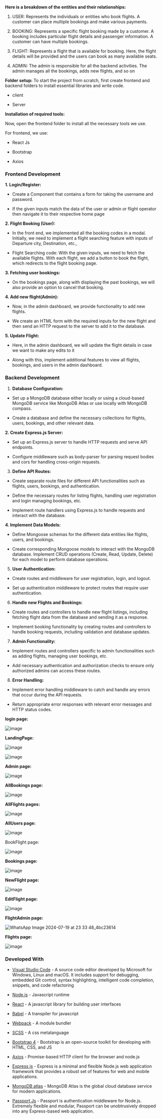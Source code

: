 **Here is a breakdown of the entities and their relationships:**

1. USER: Represents the individuals or entities who book flights. A customer can place multiple bookings and make various payments.

2. BOOKING: Represents a specific flight booking made by a customer. A booking includes particular flight details and passenger information. A customer can have multiple bookings.   
 
3. FLIGHT: Represents a flight that is available for booking. Here, the flight details will be provided and the users can book as many available seats.

5. ADMIN: The admin is responsible for all the backend activities. The admin manages all the bookings, adds new flights, and so on

**Folder setup:**
To start the project from scratch, first create frontend and backend folders to install essential libraries and write code.

- client

 

- Server

**Installation of required tools:**


Now, open the frontend folder to install all the necessary tools we use.

For frontend, we use:

- React Js
 
- Bootstrap

- Axios

### Frontend Development

**1. Login/Register:**

- Create a Component that contains a form for taking the username and password.

- If the given inputs match the data of the user or admin or flight operator then navigate it to their respective home page
 

**2. Flight Booking (User):**

- In the front end, we implemented all the booking codes in a modal. Initially, we need to implement a flight searching feature with inputs of Departure city, Destination, etc.,

- Flight Searching code: With the given inputs, we need to fetch the available flights. With each flight, we add a button to book the flight, which redirects to the flight booking page.

**3. Fetching user bookings:**

- On the bookings page, along with displaying the past bookings, we will also provide an option to cancel that booking.

**4. Add new flight(Admin):**

- Now, in the admin dashboard, we provide functionality to add new flights.

- We create an HTML form with the required inputs for the new flight and then send an HTTP request to the server to add it to the database.

**5. Update Flight:**

- Here, in the admin dashboard, we will update the flight details in case we want to make any edits to it

- Along with this, implement additional features to view all flights, bookings, and users in the admin dashboard.


###  Backend Development

1. **Database Configuration:**

- Set up a MongoDB database either locally or using a cloud-based MongoDB service like MongoDB Atlas or use locally with MongoDB compass.

- Create a database and define the necessary collections for flights, users, bookings, and other relevant data.

**2. Create Express.js Server:**

- Set up an Express.js server to handle HTTP requests and serve API endpoints.

- Configure middleware such as body-parser for parsing request bodies and cors for handling cross-origin requests.

3.  **Define API Routes:**

- Create separate route files for different API functionalities such as flights, users, bookings, and authentication.

-  Define the necessary routes for listing flights, handling user registration and login managing bookings, etc.

- Implement route handlers using Express.js to handle requests and interact with the database.

**4.  Implement Data Models:**

- Define Mongoose schemas for the different data entities like flights, users, and bookings.

- Create corresponding Mongoose models to interact with the MongoDB database. Implement CRUD operations (Create, Read, Update, Delete) for each model to perform database operations.

5. **User Authentication:**

- Create routes and middleware for user registration, login, and logout.

- Set up authentication middleware to protect routes that require user authentication.

6. **Handle new Flights and Bookings:**

- Create routes and controllers to handle new flight listings, including fetching flight data from the database and sending it as a response.

- Implement booking functionality by creating routes and controllers to handle booking requests, including validation and database updates.

7.  **Admin Functionality:**

- Implement routes and controllers specific to admin functionalities such as adding flights, managing user bookings, etc.

- Add necessary authentication and authorization checks to ensure only authorized admins can access these routes.

8.  **Error Handling:**

- Implement error handling middleware to catch and handle any errors that occur during the API requests.

- Return appropriate error responses with relevant error messages and HTTP status codes.

**login page:**

![image](https://github.com/user-attachments/assets/b0b24ded-c040-45cb-96e6-e4fd28258e3c)

**LandingPage:**

![image](https://github.com/user-attachments/assets/d680a737-c296-4ede-aaca-ef0f3e3fd183)


![image](https://github.com/user-attachments/assets/3729aa03-bf69-4d50-9323-32769fa0c13c)

**Admin page:**

![image](https://github.com/user-attachments/assets/a8f5599d-2340-4e1b-b035-7037f9bf0872)

**AllBookings page:**

![image](https://github.com/user-attachments/assets/24e799bf-31fb-46d2-9ca1-2312d8b46112)

**AllFlights pages:**

![image](https://github.com/user-attachments/assets/1866d8a6-125e-4901-a19b-337d836bcd6a)

**AllUsers page:**

![image](https://github.com/user-attachments/assets/53d7fbb0-d634-4dfa-8467-29c686cf7b4c)

BookFlight page:

![image](https://github.com/user-attachments/assets/6f2d8a0e-4624-40c5-a078-808d5f3e17d8)

**Bookings page:**

![image](https://github.com/user-attachments/assets/c6f021c1-6244-4206-9c1c-4420734d228e)

**NewFlight page:**

![image](https://github.com/user-attachments/assets/46d443e5-51f8-46b8-bae4-135b95ecc542)

**EditFlight page:**

![image](https://github.com/user-attachments/assets/1148f751-591c-4adc-82c8-e4144a76b23d)

**FlightAdmin page:**

![WhatsApp Image 2024-07-19 at 23 33 48_4bc23614](https://github.com/user-attachments/assets/553e89b4-9f02-4d16-980c-31eb80609ccf)

**Flights page:**

![image](https://github.com/user-attachments/assets/605ffc99-0721-43a7-aef4-391d0d3f57e1)

### Developed With

- [Visual Studio Code](https://code.visualstudio.com/) - A source code editor developed by Microsoft for Windows, Linux and macOS. It includes support for debugging, embedded Git control, syntax highlighting, intelligent code completion, snippets, and code refactoring

- [Node.js](https://nodejs.org/en/) - Javascript runtime
- [React](https://reactjs.org/) - A javascript library for building user interfaces
- [Babel](https://babeljs.io/) - A transpiler for javascript
- [Webpack](https://webpack.js.org/) - A module bundler
- [SCSS](http://sass-lang.com/) - A css metalanguage
- [Bootstrap 4](https://getbootstrap.com/) - Bootstrap is an open-source toolkit for developing with HTML, CSS, and JS
- [Axios](https://github.com/axios/axios) - Promise-based HTTP client for the browser and node.js
- [Express js](http://expressjs.com/) - Express is a minimal and flexible Node.js web application framework that provides a robust set of features for web and mobile applications.
- [MongoDB atlas](https://www.mongodb.com/cloud/atlas) - MongoDB Atlas is the global cloud database service for modern applications.
- [Passport Js](http://www.passportjs.org/) - Passport is authentication middleware for Node.js. Extremely flexible and modular, Passport can be unobtrusively dropped into any Express-based web application.
